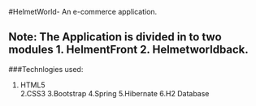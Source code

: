 #HelmetWorld- An e-commerce application.

## Note:  The Application is divided in to two modules 1. HelmentFront 2. Helmetworldback.

###Technlogies used:

1. HTML5 <br>
2.CSS3
3.Bootstrap
4.Spring
5.Hibernate
6.H2 Database
